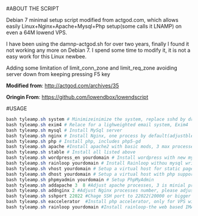 #ABOUT THE SCRIPT

Debian 7 minimal setup script modified from actgod.com, which allows easily Linux+Nginx+Apache+Mysql+Php setup(some calls it LNAMP) on even a 64M lowend VPS.  

I have been using the damnp-actgod.sh for over two years, finally I found it not working any more on Debian 7. I spend some time to modify it, it is not a easy work for this Linux newbee.

Adding some limitation of limit_conn_zone and limit_req_zone avoiding server down from keeping pressing F5 key


**Modified from**: http://actgod.com/archives/35

**Oringin From**: https://github.com/lowendbox/lowendscript

#USAGE
```PowerShell
bash tyleamp.sh system # Minimizeinimize the system, replace sshd by dropbear
bash tyleamp.sh exim4 # Relace for a lighweighted email system, Exim4 
bash tyleamp.sh mysql # Install MySql server 
bash tyleamp.sh nginx # Install Nginx, one process by default(adjustble)
bash tyleamp.sh php # Install php, includes php5-gd
bash tyleamp.sh apache #Install apache2 with basic mods, 3 max processes by default(adjustble)
bash tyleamp.sh stable # Install all listed above
bash tyleamp.sh wordpress_en yourdomain # Install wordpress with new mysql database 
bash tyleamp.sh rainloop yourdomain # Install Rainloop withou mysql writing to the config(Test Function)
bash tyleamp.sh vhost yourdomain # Setup a virtual host for static pages
bash tyleamp.sh dhost yourdomain # Setup a virtual host with php supported
bash tyleamp.sh phpmyadmin yourdomain # Setup PhpMyAdmin 
bash tyleamp.sh addapache 3  8 #Adjust apache processes, 3 is minial processes number, 8 is max number 
bash tyleamp.sh addnginx 2 #Adjust Nginx processes number, please adjust according to your VPS CPU cores
bash tyleamp.sh sshport 22022 #Chage SSH port to 22022(20000 or bigger number recommended), reboot needed
bash tyleamp.sh eaccelerator  #Install php accelerator, only for VPS with 256M or more
bash tyleamp.sh rainloop yourdomain #Install rainloop-the web based IMAP client
```
